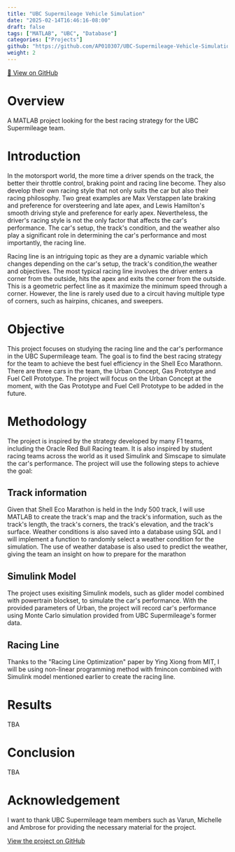 ```yaml
---
title: "UBC Supermileage Vehicle Simulation"
date: "2025-02-14T16:46:16-08:00"
draft: false
tags: ["MATLAB", "UBC", "Database"]
categories: ["Projects"]
github: "https://github.com/AP010307/UBC-Supermileage-Vehicle-Simulation.git"
weight: 2
---
```


[🔗 View on GitHub]("https://github.com/AP010307/UBC-Supermileage-Vehicle-Simulation.git")


# Overview
A MATLAB project looking for the best racing strategy for the UBC Supermileage team. 

# Introduction
In the motorsport world, the more time a driver spends on the track, the better their throttle control, braking point and racing line become. They also develop their own racing style that not only suits the car but also their racing philosophy. Two great examples are Max Verstappen late braking and preference for oversteering and late apex, and Lewis Hamilton's smooth driving style and preference for early apex. Nevertheless, the driver's racing style is not the only factor that affects the car's performance. The car's setup, the track's condition, and the weather also play a significant role in determining the car's performance and most importantly, the racing line.

Racing line is an intriguing topic as they are a dynamic variable which changes depending on the car's setup, the track's condition,the weather and objectives. The most typical racing line involves the driver enters a corner from the outside, hits the apex and exits the corner from the outside. This is a geometric perfect line as it maximize the minimum speed through a corner. However, the line is rarely used due to a circuit having multiple type of corners, such as hairpins, chicanes, and sweepers. 

# Objective
This project focuses on studying the racing line and the car's performance in the UBC Supermileage team. The goal is to find the best racing strategy for the team to achieve the best fuel efficiency in the Shell Eco Marathonn. There are three cars in the team, the Urban Concept, Gas Prototype and Fuel Cell Prototype. The project will focus on the Urban Concept at the moment, with the Gas Prototype and Fuel Cell Prototype to be added in the future.

# Methodology
The project is inspired by the strategy developed by many F1 teams, including the Oracle Red Bull Racing team. It is also inspired by student racing teams across the world as it used Simulink and Simscape to simulate the car's performance. The project will use the following steps to achieve the goal:

## Track information
Given that Shell Eco Marathon is held in the Indy 500 track, I will use MATLAB to create the track's map and the track's information, such as the track's length, the track's corners, the track's elevation, and the track's surface. Weather conditions is also saved into a database using SQL and I will implement a function to randomly select a weather condition for the simulation. The use of weather database is also used to predict the weather, giving the team an insight on how to prepare for the marathon

## Simulink Model
The project uses exisiting Simulink models, such as glider model combined with powertrain blockset, to simulate the car's performance. With the provided parameters of Urban, the project will record car's performance using Monte Carlo simulation provided from UBC Supermileage's former data. 

## Racing Line
Thanks to the "Racing Line Optimization" paper by Ying Xiong from MIT, I will be using non-linear programming method with fmincon combined with Simulink model mentioned earlier to create the racing line.


# Results
TBA

# Conclusion
TBA

# Acknowledgement
I want to thank UBC Supermileage team members such as Varun, Michelle and Ambrose for providing the necessary material for the project.

[View the project on GitHub](https://github.com/AP010307/UBC-Supermileage-Vehicle-Simulation.git)